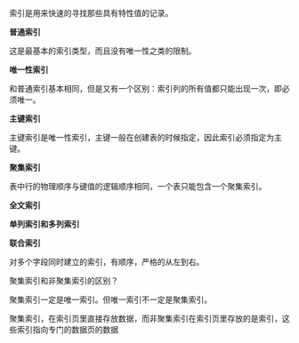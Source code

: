 索引是用来快速的寻找那些具有特性值的记录。

**普通索引**

这是最基本的索引类型，而且没有唯一性之类的限制。

**唯一性索引**

和普通索引基本相同，但是又有一个区别：索引列的所有值都只能出现一次，即必须唯一。

**主键索引**

主键索引是唯一性索引，主键一般在创建表的时候指定，因此索引必须指定为主键。

**聚集索引**

表中行的物理顺序与键值的逻辑顺序相同，一个表只能包含一个聚集索引。

**全文索引**

**单列索引和多列索引**

**联合索引**

对多个字段同时建立的索引，有顺序，严格的从左到右。

聚集索引和非聚集索引的区别？

聚集索引一定是唯一索引。但唯一索引不一定是聚集索引。  

聚集索引，在索引页里直接存放数据，而非聚集索引在索引页里存放的是索引，这些索引指向专门的数据页的数据